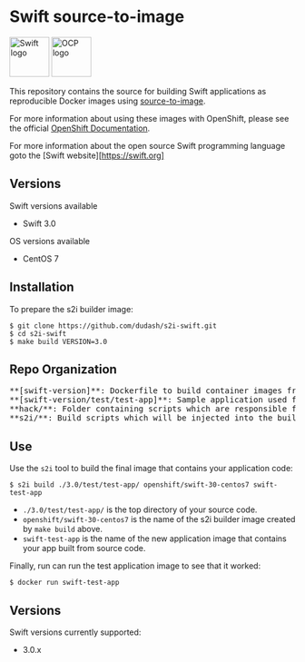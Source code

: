 Swift source-to-image
====================
<img src="https://swift.org/assets/images/swift.svg" alt="Swift logo" height="70" >
<img src="https://www.openshift.com/images/logos/openshift/Logotype_RH_OpenShift_wLogo_RGB_Gray.svg" alt="OCP logo" height="70" >

This repository contains the source for building Swift applications as reproducible Docker images using [source-to-image](https://github.com/openshift/source-to-image).

For more information about using these images with OpenShift, please see the
official [OpenShift Documentation](https://docs.openshift.org/latest/architecture/core_concepts/builds_and_image_streams.html#source-build).

For more information about the open source Swift programming language goto the [Swift website][https://swift.org]

Versions
---------------
Swift versions available
* Swift 3.0

OS versions available
* CentOS 7

Installation
---------------
To prepare the s2i builder image:
```shell
$ git clone https://github.com/dudash/s2i-swift.git
$ cd s2i-swift
$ make build VERSION=3.0
```

Repo Organization
---------------
 <pre>
**[swift-version]**: Dockerfile to build container images from
**[swift-version/test/test-app]**: Sample application used for tests
**hack/**: Folder containing scripts which are responsible for the build and test actions performed by the Makefile
**s2i/**: Build scripts which will be injected into the builder image and executed during application source code builds
</pre>

Use
---------------
Use the `s2i` tool to build the final image that contains your application code:
```shell
$ s2i build ./3.0/test/test-app/ openshift/swift-30-centos7 swift-test-app
```
* `./3.0/test/test-app/` is the top directory of your source code.
* `openshift/swift-30-centos7` is the name of the s2i builder image created by `make build` above.
* `swift-test-app` is the name of the new application image that contains your app built from source code.

Finally, run can run the test application image to see that it worked:
```shell
$ docker run swift-test-app
```

Versions
---------------
Swift versions currently supported:
* 3.0.x